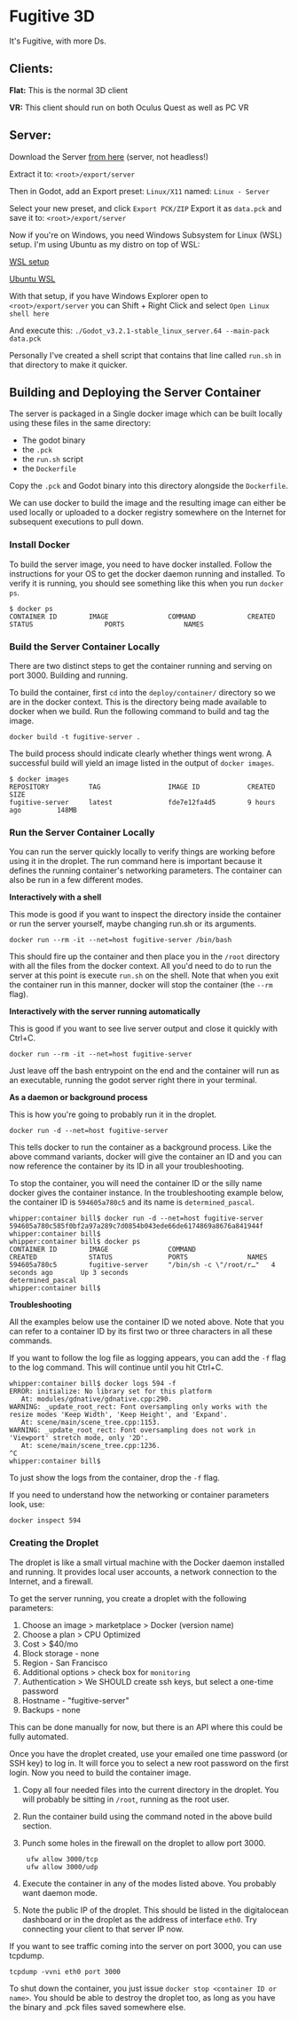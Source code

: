 # Fugitive 3D
It's Fugitive, with more Ds.

## Clients:
**Flat:** This is the normal 3D client

**VR:** This client should run on both Oculus Quest as well as PC VR

## Server:
Download the Server [from here](https://godotengine.org/download/server)
(server, not headless!)

Extract it to: `<root>/export/server` 

Then in Godot, add an Export preset:
`Linux/X11` named: `Linux - Server`

Select your new preset, and click `Export PCK/ZIP`
Export it as `data.pck` and save it to: `<root>/export/server`

Now if you're on Windows, you need Windows Subsystem for Linux (WSL) setup. I'm using Ubuntu as my distro on top of WSL:

[WSL setup](https://docs.microsoft.com/en-us/windows/wsl/install-win10)

[Ubuntu WSL](https://ubuntu.com/wsl)

With that setup, if you have Windows Explorer open to `<root>/export/server` you can Shift + Right Click and select `Open Linux shell here`

And execute this:
`./Godot_v3.2.1-stable_linux_server.64 --main-pack data.pck`

Personally I've created a shell script that contains that line called `run.sh` in that directory to make it quicker.

## Building and Deploying the Server Container

The server is packaged in a Single docker image which can be built locally using these files in the same directory:

* The godot binary
* the `.pck`
* the `run.sh` script
* the `Dockerfile`

Copy the `.pck` and Godot binary into this directory alongside the `Dockerfile`.

We can use docker to build the image and the resulting image can either be used locally or uploaded to a docker registry somewhere on the Internet for subsequent executions to pull down.

### Install Docker

To build the server image, you need to have docker installed. Follow the instructions for your OS to get the docker daemon running and installed. To verify it is running, you should see something like this when you run `docker ps`.

	$ docker ps
	CONTAINER ID        IMAGE               COMMAND             CREATED             STATUS              	PORTS               NAMES


### Build the Server Container Locally

There are two distinct steps to get the container running and serving on port 3000. Building and running.

To build the container, first `cd` into the `deploy/container/` directory so we are in the docker context. This is the directory being made available to docker when we build. Run the following command to build and tag the image.

	docker build -t fugitive-server .

The build process should indicate clearly whether things went wrong. A successful build will yield an image listed in the output of `docker images`.

	$ docker images
	REPOSITORY          TAG                 IMAGE ID            CREATED             SIZE
	fugitive-server     latest              fde7e12fa4d5        9 hours ago         148MB

### Run the Server Container Locally

You can run the server quickly locally to verify things are working before using it in the droplet. The run command here is important because it defines the running container's networking parameters. The container can also be run in a few different modes.

**Interactively with a shell**

This mode is good if you want to inspect the directory inside the container or run the server yourself, maybe changing run.sh or its arguments.

	docker run --rm -it --net=host fugitive-server /bin/bash
	
This should fire up the container and then place you in the `/root` directory with all the files from the docker context. All you'd need to do to run the server at this point is execute `run.sh` on the shell. Note that when you exit the container run in this manner, docker will stop the container (the `--rm` flag). 

**Interactively with the server running automatically**

This is good if you want to see live server output and close it quickly with Ctrl+C.

	docker run --rm -it --net=host fugitive-server
	
Just leave off the bash entrypoint on the end and the container will run as an executable, running the godot server right there in your terminal.

**As a daemon or background process**

This is how you're going to probably run it in the droplet.

	docker run -d --net=host fugitive-server
	
This tells docker to run the container as a background process. Like the above command variants, docker will give the container an ID and you can now reference the container by its ID in all your troubleshooting.

To stop the container, you will need the container ID or the silly name docker gives the container instance. In the troubleshooting example below, the container ID is `594605a780c5` and its name is `determined_pascal`.

```
whipper:container bill$ docker run -d --net=host fugitive-server
594605a780c585f0bf2a97a289c7d0854b043ede66de6174869a8676a841944f
whipper:container bill$
whipper:container bill$ docker ps
CONTAINER ID        IMAGE               COMMAND                   CREATED             STATUS              PORTS               NAMES
594605a780c5        fugitive-server     "/bin/sh -c \"/root/r…"   4 seconds ago       Up 3 seconds                            determined_pascal
whipper:container bill$
```

**Troubleshooting**

All the examples below use the container ID we noted above. Note that you can refer to a container ID by its first two or three characters in all these commands.

If you want to follow the log file as logging appears, you can add the `-f` flag to the log command. This will continue until you hit Ctrl+C.

```
whipper:container bill$ docker logs 594 -f
ERROR: initialize: No library set for this platform
   At: modules/gdnative/gdnative.cpp:290.
WARNING: _update_root_rect: Font oversampling only works with the resize modes 'Keep Width', 'Keep Height', and 'Expand'.
   At: scene/main/scene_tree.cpp:1153.
WARNING: _update_root_rect: Font oversampling does not work in 'Viewport' stretch mode, only '2D'.
   At: scene/main/scene_tree.cpp:1236.
^C
whipper:container bill$
```

To just show the logs from the container, drop the `-f` flag.

If you need to understand how the networking or container parameters look, use:

	docker inspect 594

### Creating the Droplet

The droplet is like a small virtual machine with the Docker daemon installed and running. It provides local user accounts, a network connection to the Internet, and a firewall.

To get the server running, you create a droplet with the following parameters:

1. Choose an image > marketplace > Docker (version name)
2. Choose a plan > CPU Optimized
3. Cost > $40/mo
4. Block storage - none
5. Region - San Francisco
6. Additional options > check box for `monitoring`
7. Authentication > We SHOULD create ssh keys, but select a one-time password
8. Hostname - "fugitive-server"
9. Backups - none

This can be done manually for now, but there is an API where this could be fully automated.

Once you have the droplet created, use your emailed one time password (or SSH key) to log in. It will force you to select a new root password on the first login. Now you need to build the container image.

1. Copy all four needed files into the current directory in the droplet. You will probably be sitting in `/root`, running as the root user.
2. Run the container build using the command noted in the above build section.
3. Punch some holes in the firewall on the droplet to allow port 3000.

   ```
	ufw allow 3000/tcp
	ufw allow 3000/udp
   ```
   
4. Execute the container in any of the modes listed above. You probably want daemon mode.
5. Note the public IP of the droplet. This should be listed in the digitalocean dashboard or in the droplet as the address of interface `eth0`. Try connecting your client to that server IP now.

If you want to see traffic coming into the server on port 3000, you can use tcpdump.

	tcpdump -vvni eth0 port 3000

To shut down the container, you just issue `docker stop <container ID or name>`. You should be able to destroy the droplet too, as long as you have the binary and .pck files saved somewhere else.